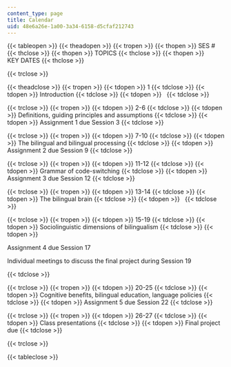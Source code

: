 ```yaml
---
content_type: page
title: Calendar
uid: 48e6a26e-1a00-3a34-6158-d5cfaf212743
---
```


{{< tableopen >}}
{{< theadopen >}}
{{< tropen >}}
{{< thopen >}}
SES #
{{< thclose >}}
{{< thopen >}}
TOPICS
{{< thclose >}}
{{< thopen >}}
KEY DATES
{{< thclose >}}

{{< trclose >}}

{{< theadclose >}}
{{< tropen >}}
{{< tdopen >}}
1
{{< tdclose >}}
{{< tdopen >}}
Introduction
{{< tdclose >}}
{{< tdopen >}}
 
{{< tdclose >}}

{{< trclose >}}
{{< tropen >}}
{{< tdopen >}}
2-6
{{< tdclose >}}
{{< tdopen >}}
Definitions, guiding principles and assumptions
{{< tdclose >}}
{{< tdopen >}}
Assignment 1 due Session 3
{{< tdclose >}}

{{< trclose >}}
{{< tropen >}}
{{< tdopen >}}
7-10
{{< tdclose >}}
{{< tdopen >}}
The bilingual and bilingual processing
{{< tdclose >}}
{{< tdopen >}}
Assignment 2 due Session 9
{{< tdclose >}}

{{< trclose >}}
{{< tropen >}}
{{< tdopen >}}
11-12
{{< tdclose >}}
{{< tdopen >}}
Grammar of code-switching
{{< tdclose >}}
{{< tdopen >}}
Assignment 3 due Session 12
{{< tdclose >}}

{{< trclose >}}
{{< tropen >}}
{{< tdopen >}}
13-14
{{< tdclose >}}
{{< tdopen >}}
The bilingual brain
{{< tdclose >}}
{{< tdopen >}}
 
{{< tdclose >}}

{{< trclose >}}
{{< tropen >}}
{{< tdopen >}}
15-19
{{< tdclose >}}
{{< tdopen >}}
Sociolinguistic dimensions of bilingualism
{{< tdclose >}}
{{< tdopen >}}


Assignment 4 due Session 17

Individual meetings to discuss the final project during Session 19


{{< tdclose >}}

{{< trclose >}}
{{< tropen >}}
{{< tdopen >}}
20-25
{{< tdclose >}}
{{< tdopen >}}
Cognitive benefits, bilingual education, language policies
{{< tdclose >}}
{{< tdopen >}}
Assignment 5 due Session 22
{{< tdclose >}}

{{< trclose >}}
{{< tropen >}}
{{< tdopen >}}
26-27
{{< tdclose >}}
{{< tdopen >}}
Class presentations
{{< tdclose >}}
{{< tdopen >}}
Final project due
{{< tdclose >}}

{{< trclose >}}

{{< tableclose >}}